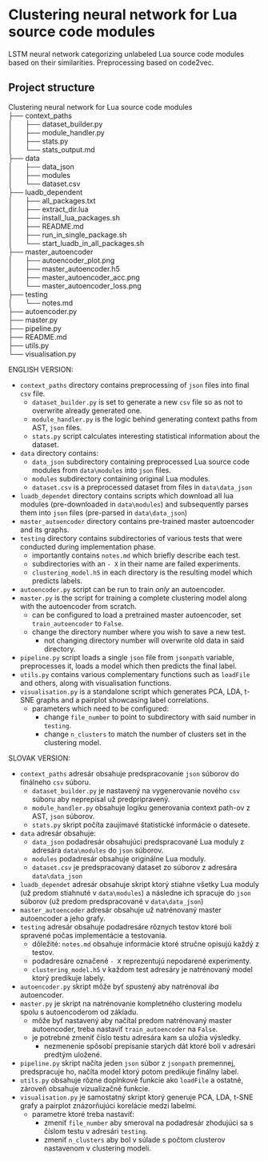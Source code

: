 # Clustering neural network for Lua source code modules
LSTM neural network categorizing unlabeled Lua source code modules based on their similarities.
Preprocessing based on code2vec.

## Project structure
Clustering neural network for Lua source code modules<br/>
├── context_paths<br/>
│&emsp;&ensp; ├── dataset_builder.py<br/>
│&emsp;&ensp; ├── module_handler.py<br/>
│&emsp;&ensp; ├── stats.py<br/>
│&emsp;&ensp; └── stats_output.md<br/>
├── data<br/>
│&emsp;&ensp; ├── data_json<br/>
│&emsp;&ensp; ├── modules<br/>
│&emsp;&ensp; └── dataset.csv<br/>
├── luadb_dependent<br/>
│&emsp;&ensp; ├── all_packages.txt<br/>
│&emsp;&ensp; ├── extract_dir.lua<br/>
│&emsp;&ensp; ├── install_lua_packages.sh<br/>
│&emsp;&ensp; ├── README.md<br/>
│&emsp;&ensp; ├── run_in_single_package.sh<br/>
│&emsp;&ensp; └── start_luadb_in_all_packages.sh<br/>
├── master_autoencoder<br/>
│&emsp;&ensp; ├── autoencoder_plot.png<br/>
│&emsp;&ensp; ├── master_autoencoder.h5<br/>
│&emsp;&ensp; ├── master_autoencoder_acc.png<br/>
│&emsp;&ensp; └── master_autoencoder_loss.png<br/>
├── testing<br/>
│&emsp;&ensp; └── notes.md<br/>
├── autoencoder.py<br/>
├── master.py<br/>
├── pipeline.py<br/>
├── README.md <br/>
├── utils.py<br/>
└── visualisation.py<br/>

ENGLISH VERSION:
- `context_paths` directory contains preprocessing of `json` files into final `csv` file.
    - `dataset_builder.py` is set to generate a new `csv` file so as not to overwrite already generated one.
    - `module_handler.py` is the logic behind generating context paths from AST, `json` files.
    - `stats.py` script calculates interesting statistical information about the dataset.
- `data` directory contains:
    - `data_json` subdirectory containing preprocessed Lua source code modules from `data\modules` into `json` files.
    - `modules` subdirectory containing original Lua modules.
    - `dataset.csv` is a preprocessed dataset from files in `data\data_json`
- `luadb_dependet` directory contains scripts which download all lua modules (pre-downloaded in `data\modules`) and subsequently parses them into `json` files (pre-parsed in `data\data_json`)
- `master_autoencoder` directory contains pre-trained master autoencoder and its graphs.
- `testing` directory contains subdirectories of various tests that were conducted during implementation phase.
    - importantly contains `notes.md` which briefly describe each test.
    - subdirectories with an `- X` in their name are failed experiments.
    - `clustering_model.h5` in each directory is the resulting model which predicts labels.
- `autoencoder.py` script can be run to train _only_ an autoencoder.
- `master.py` is the script for training a complete clustering model along with the autoencoder from scratch.
    - can be configured to load a pretrained master autoencoder, set `train_autoencoder` to `False`.
    - change the directory number where you wish to save a new test.
        - not changing directory number will overwrite old data in said directory.
- `pipeline.py` script loads a single `json` file from `jsonpath` variable, preprocesses it, loads a model which then predicts the final label.
- `utils.py` contains various complementary functions such as `loadFile` and others, along with visualisation functions.
- `visualisation.py` is a standalone script which generates PCA, LDA, t-SNE graphs and a pairplot showcasing label correlations.
    - parameters which need to be configured:
        - change `file_number` to point to subdirectory with said number in `testing`.
        - change `n_clusters` to match the number of clusters set in the clustering model.
        
SLOVAK VERSION:
- `context_paths` adresár obsahuje predspracovanie `json` súborov do finálneho `csv` súboru.
    - `dataset_builder.py` je nastavený na vygenerovanie nového `csv` súboru aby neprepísal už predpripravený.
    - `module_handler.py` obsahuje logiku generovania context path-ov z AST, `json` súborov.
    - `stats.py` skript počíta zaujímavé štatistické informácie o datesete.
- `data` adresár obsahuje:
    - `data_json` podadresár obsahujúci predspracované Lua moduly z adresára `data\modules` do `json` súborov.
    - `modules` podadresár obsahuje originálne Lua moduly.
    - `dataset.csv` je predspracovaný dataset zo súborov z adresára `data\data_json`
- `luadb_dependet` adresár obsahuje skript ktorý stiahne všetky Lua moduly (už predom stiahnuté v `data\modules`) a následne ich spracuje do `json` súborov (už predom predspracované v `data\data_json`)
- `master_autoencoder` adresár obsahuje už natrénovaný master autoencoder a jeho grafy.
- `testing` adresár obsahuje podadresáre rôznych testov ktoré boli spravené počas implementácie a testovania.
    - dôležité: `notes.md` obsahuje informácie ktoré stručne opisujú každý z testov.
    - podadresáre označené `- X` reprezentujú nepodarené experimenty.
    - `clustering_model.h5` v každom test adresáry je natrénovaný model ktorý predikuje labely.
- `autoencoder.py` skript môže byť spustený aby natrénoval _iba_ autoencoder.
- `master.py` je skript na natrénovanie kompletného clustering modelu spolu s autoencoderom od základu.
    - môže byť nastavený aby načítal predom natrénovaný master autoencoder, treba nastaviť `train_autoencoder` na `False`.
    - je potrebné zmeniť číslo testu adresára kam sa uložia výsledky.
        - nezmenenie spôsobí prepísanie starých dát ktoré boli v adresári predtým uložené.
- `pipeline.py` skript načíta jeden `json` súbor z `jsonpath` premennej, predspracuje ho, načíta model ktorý potom predikuje finálny label.
- `utils.py` obsahuje rôzne doplnkové funkcie ako `loadFile` a ostatné, zároveň obsahuje vizualizačné funkcie.
- `visualisation.py` je samostatný skript ktorý generuje PCA, LDA, t-SNE grafy a pairplot znázorňujúci korelácie medzi labelmi.
    - parametre ktoré treba nastaviť:
        - zmeniť `file_number` aby smeroval na podadresár zhodujúci sa s číslom testu v adresári `testing`.
        - zmeniť `n_clusters` aby bol v súlade s počtom clusterov nastavenom v clustering modeli.